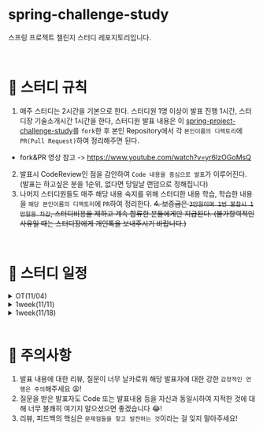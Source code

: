 # spring-challenge-study

스프링 프로젝트 챌린지 스터디 레포지토리입니다.

<br>

# 📢 스터디 규칙

1. 매주 스터디는 2시간을 기본으로 한다. 스터디원 1명 이상이 발표 진행 1시간, 스터디장 기술소개시간 1시간을 한다, 스터디원 발표 내용은 이 [spring-project-challenge-study](https://github.com/mooh2jj/spring-project-challenge-study)를 `fork`한 후 본인 Repository에서 각 `본인이름의 디렉토리`에 `PR(Pull Request)`하여 정리해주면 된다.

- fork&PR 영상 참고 -> https://www.youtube.com/watch?v=yr6IzOGoMsQ

2. 발표시 CodeReview인 점을 감안하여 `Code 내용을 중심으로 발표`가 이루어진다. (발표는 하고싶은 분을 1순위, 없다면 당일날 랜덤으로 정해집니다)
3. 나머지 스터디원들도 매주 해당 내용 숙지를 위해 스터디한 내용 학습, 학습한 내용을 `해당 본인이름의 디렉토리`에 `PR`하여 정리한다.
   ~~4. 보증금은 `3만원이며 1번 불참시 1만원을 차감`, 스터디비용을 제하고 계속 합류한 분들에게만 지급된다. (불가항력적인 사유일 때는 스터디장에게 개인톡을 보내주시기 바랍니다.)~~

<br>

# 📅 스터디 일정

<details>
<summary>OT(11/04)</summary>
<div markdown="1">

- 자기소개 시간
- 스터디 취지, 방향, 구성 방식 설명
- 과제

```
1) 사용 툴 설치및 이해하기
 * IntelliJ(얼티메이트 버전 추천-플러그인 사용 가능)
 * MySQL8.0, DB 접속 HediSQL or workbench
 * e2e 테스트용 postman
 * git/github git bash 설치

2) 해당 레포지토리 fork & PR 해보기

3) ERD_Cloud 프로그램으로 Entity 설계 ex. Board, Comment (최소 N:1연관과계 컬렉션 엔티티 도 같이 설계해야함!)

5) SpringBoot, JPA, Mysql 사용, DB ERD 설계한 엔티티로 CRUD REST API 구현하기 ex.
* 등록
* 조회/상세조회
* 수정
* 삭제
```

- 환경셋팅 : https://www.notion.so/bb4d80cb1a094696b8ff27f4cd52bb00
- 기존자바정리 : https://www.notion.so/01f2f7d8a1d8453c84acdf47baca5d9e?pvs=4
 
</div>
</details>

<details>
<summary>1week(11/11)</summary>
<div markdown="1">

- 1달간 진행할 스프리부트 도식도 설명(판서)
- 자바 Collections 구조 실습 -> Enum, RequestDto 내 파라미터 설명
- DB Table 과 JPA 엔티티 와의 매핑 도식도 => ERD
- JPA 엔티티 중 1:N 연관관계의 Collection 필드 조회오기 실습 -> @OneToMany , Dto 매핑

미션
```
1) ERD cloud 프로그램을 통해 ERD 추가하기 => User, Category
2) 단톡방에 올린 React 화면단을 보고 REST API 명세서 만들기 
3) @OneToMany 실습 복습
4) Dto 매핑을 잘해야되는 이유 -> Hint) N+1, lazy loading
5) N+1 을 해결하는 방식에 fetch join 외 다른방법 서치하기
```

- 노션정리 : https://www.notion.so/1week-66748cc6137b4d3f891107190fbdd691?pvs=4
 
</div>
</details>

</details>

<details>
<summary>1week(11/18)</summary>
<div markdown="1">

- ERD 설계를 위한 DB 내용 파악
   - index -> pk, unique, fk -> 비식별관계 vs 식별관계
   - 관계차수 1:N, N:N 처리 -> 중간 매핑 테이블(or 브릿지)
   - IE 표기법 읽는 법
   - null 처리 DB에도 이해 -> ex. count(*) vs count(col)
- ERD_cloud 프로그램을 통해 직접 설계 -> JPA 엔티티 설계 -> 실제 DB DDL 구현
- Transation ACID 특성 -> @Transational 의미
- DB Lock 처리 설명

미션
```
1) 1week 미션 계속 진행 -> Querydsl 로 진행
2) categories를 기반으로 board list 조회 api -> /api/category/{categoryId}/board/list 만들기기
```
- querydsl 설정법 : https://velog.io/@mooh2jj/QueryDSL을-사용하는-이유
- 노션정리 : https://www.notion.so/2week-1fbb850f31ee41358eac81c79241d9fb?pvs=4
 
</div>
</details>


<br>

# 🎃 주의사항

1. 발표 내용에 대한 리뷰, 질문이 너무 날카로워 해당 발표자에 대한 강한 `감정적인 언행은 주의`해주세요 😫!
2. 질문을 받은 발표자도 Code 또는 발표내용 등을 자신과 동일시하여 지적한 것에 대해 너무 불쾌히 여기지 말으셨으면 좋겠습니다 😂!
3. 리뷰, 피드백의 핵심은 `문제점들을 찾고 발전하는 것`이라는 걸 잊지 말아주세요!
